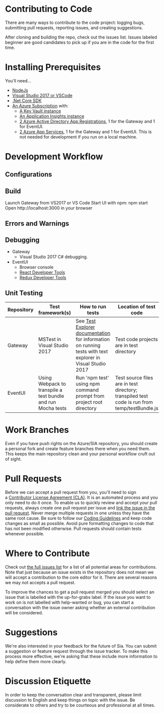 # Contributing to Code
There are many ways to contribute to the code project: logging bugs, submitting pull requests, reporting issues, and creating suggestions.

After cloning and building the repo, check out the issues list. 
Issues labeled beginner are good candidates to pick up if you are in the code for the first time.

# Installing Prerequisites
You'll need…
* [NodeJs](https://nodejs.org/en/download/)
* [Visual Studio 2017 or VSCode](https://www.visualstudio.com/downloads/) 
* [.Net Core SDK](https://www.microsoft.com/net/download/core)
* [An Azure Subscription](https://azure.microsoft.com/en-us/pricing/purchase-options/) with:
    * [A Key Vault instance](https://docs.microsoft.com/en-us/azure/key-vault/key-vault-get-started)
    * [An Application Insights instance](https://docs.microsoft.com/en-us/azure/application-insights/app-insights-create-new-resource)
    * [2 Azure Active Directory App Registrations](https://docs.microsoft.com/en-us/azure/active-directory/develop/active-directory-integrating-applications), 1 for the Gateway and 1 for EventUI.
    * [2 Azure App Services](https://docs.microsoft.com/en-us/azure/app-service-web/), 1 for the Gateway and 1 for EventUI. This is not needed for development if you run on a local machine.

# Development Workflow
## Configurations

## Build
Launch Gateway from VS2017 or VS Code
Start UI with npm: npm start
Open http://localhost:3000 in your browser

## Errors and Warnings

## Debugging
* Gateway
  * Visual Studio 2017 C# debugging.
* EventUI
  * Browser console
  * [React Developer Tools](https://chrome.google.com/webstore/detail/react-developer-tools/fmkadmapgofadopljbjfkapdkoienihi)
  * [Redux Developer Tools](https://chrome.google.com/webstore/detail/redux-devtools/lmhkpmbekcpmknklioeibfkpmmfibljd)
  
## Unit Testing
__Repository__ | __Test framework(s)__ | __How to run tests__ | __Location of test code__
-|-|-|-
Gateway | MSTest in Visual Studio 2017 | See [Test Explorer documentation](https://docs.microsoft.com/en-us/visualstudio/test/run-unit-tests-with-test-explorer#BKMK_Run_tests_in_Test_Explorer) for information on running tests with text explorer in Visual Studio 2017 | Test code projects are in test directory
EventUI | Using Webpack to transpile a test bundle and run Mocha tests | Run 'npm test' using npm command prompt from project root directory | Test source files are in test directory; transpiled test code is run from temp/testBundle.js

# Work Branches
Even if you have push rights on the Azure/SIA repository, you should create a personal fork and create feature branches there when you need them. This keeps the main repository clean and your personal workflow cruft out of sight.

# Pull Requests
Before we can accept a pull request from you, you'll need to sign a [Contributor License Agreement (CLA)](https://github.com/Microsoft/vscode/wiki/Contributor-License-Agreement). It is an automated process and you only need to do it once.
To enable us to quickly review and accept your pull requests, always create one pull request per issue and [link the issue in the pull request](https://github.com/blog/957-introducing-issue-mentions).
Never merge multiple requests in one unless they have the same root cause. Be sure to follow our [Coding Guidelines](https://github.com/Microsoft/vscode/wiki/Coding-Guidelines) and keep code changes as small as possible. Avoid pure formatting changes to code that has not been modified otherwise. Pull requests should contain tests whenever possible.

# Where to Contribute
Check out [the full issues list](https://github.com/Azure/Sia-Root/issues) for a list of all potential areas for contributions. Note that just because an issue exists in the repository does not mean we will accept a contribution to the core editor for it. There are several reasons we may not accepts a pull request.

To improve the chances to get a pull request merged you should select an issue that is labelled with the up-for-grabs label. If the issue you want to work on is not labelled with help-wanted or bug, you can start a conversation with the issue owner asking whether an external contribution will be considered.

# Suggestions
We're also interested in your feedback for the future of Sia. You can submit a suggestion or feature request through the issue tracker. To make this process more effective, we're asking that these include more information to help define them more clearly.

# Discussion Etiquette
In order to keep the conversation clear and transparent, please limit discussion to English and keep things on topic with the issue. Be considerate to others and try to be courteous and professional at all times.
